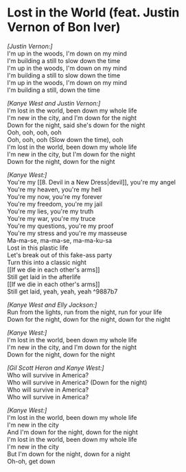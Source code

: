 # Lost in the World (feat. Justin Vernon of Bon Iver)

_[Justin Vernon:]_  
I'm up in the woods, I'm down on my mind  
I'm building a still to slow down the time  
I'm up in the woods, I'm down on my mind  
I'm building a still to slow down the time  
I'm up in the woods, I'm down on my mind  
I'm building a still, down the time  

_[Kanye West and Justin Vernon:]_  
I'm lost in the world, been down my whole life  
I'm new in the city, and I'm down for the night  
Down for the night, said she's down for the night  
Ooh, ooh, ooh, ooh  
Ooh, ooh, ooh (Slow down the time), ooh  
I'm lost in the world, been down my whole life  
I'm new in the city, but I'm down for the night  
Down for the night, down for the night  

_[Kanye West:]_  
You're my [[8. Devil in a New Dress|devil]], you're my angel  
You're my heaven, you're my hell  
You're my now, you're my forever  
You're my freedom, you're my jail  
You're my lies, you're my truth  
You're my war, you're my truce  
You're my questions, you're my proof  
You're my stress and you're my masseuse  
Ma-ma-se, ma-ma-se, ma-ma-ku-sa  
Lost in this plastic life  
Let's break out of this fake-ass party  
Turn this into a classic night  
[[If we die in each other's arms]]  
Still get laid in the afterlife  
[[If we die in each other's arms]]  
Still get laid, yeah, yeah, yeah   ^9887b7

_[Kanye West and Elly Jackson:]_  
Run from the lights, run from the night, run for your life  
Down for the night, down for the night, down for the night  

_[Kanye West:]_  
I'm lost in the world, been down my whole life  
I'm new in the city, and I'm down for the night  
Down for the night, down for the night  

_[Gil Scott Heron and Kanye West:]_  
Who will survive in America?  
Who will survive in America? (Down for the night)  
Who will survive in America?  
Who will survive in America?  

_[Kanye West:]_  
I'm lost in the world, been down my whole life  
I'm new in the city  
And I'm down for the night, down for the night  
I'm lost in the world, been down my whole life  
I'm new in the city  
But I'm down for the night, down for a night  
Oh-oh, get down
